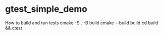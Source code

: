 # gtest_simple_demo

How to build and run tests
cmake -S . -B build
cmake --build build
cd build && ctest